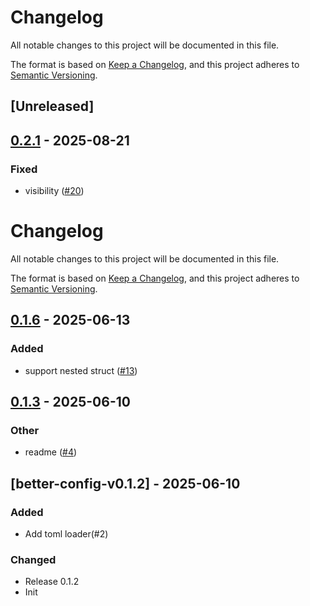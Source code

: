 # Changelog

All notable changes to this project will be documented in this file.

The format is based on [Keep a Changelog](https://keepachangelog.com/en/1.0.0/),
and this project adheres to [Semantic Versioning](https://semver.org/spec/v2.0.0.html).

## [Unreleased]

## [0.2.1](https://github.com/bingryan/better-config-rs/compare/better-config-derive-v0.2.0...better-config-derive-v0.2.1) - 2025-08-21

### Fixed

- visibility ([#20](https://github.com/bingryan/better-config-rs/pull/20))
# Changelog

All notable changes to this project will be documented in this file.

The format is based on [Keep a Changelog](https://keepachangelog.com/en/1.0.0/),
and this project adheres to [Semantic Versioning](https://semver.org/spec/v2.0.0.html).

## [0.1.6](https://github.com/bingryan/better-config-rs/compare/better-config-derive-v0.1.5...better-config-derive-v0.1.6) - 2025-06-13

### Added

- support nested struct ([#13](https://github.com/bingryan/better-config-rs/pull/13))

## [0.1.3](https://github.com/bingryan/better-config-rs/compare/better-config-derive-v0.1.2...better-config-derive-v0.1.3) - 2025-06-10

### Other

- readme ([#4](https://github.com/bingryan/better-config-rs/pull/4))

## [better-config-v0.1.2] - 2025-06-10

### Added

-   Add toml loader(#2)

### Changed

-   Release 0.1.2
-   Init
